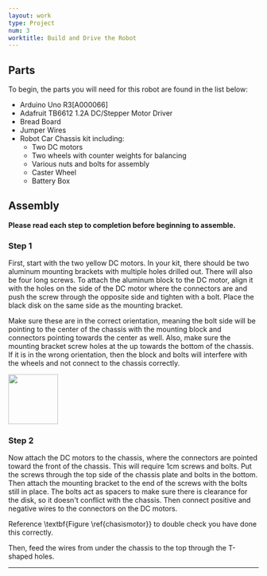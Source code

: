 ```yaml
---
layout: work
type: Project
num: 3
worktitle: Build and Drive the Robot
---
```


## Parts

To begin, the parts you will need for this robot are found in the list below:
* Arduino Uno R3[A000066]
* Adafruit TB6612 1.2A DC/Stepper Motor Driver
* Bread Board
* Jumper Wires
* Robot Car Chassis kit including:
  * Two DC motors 
  * Two wheels with counter weights for balancing
  * Various nuts and bolts for assembly
  * Caster Wheel
  * Battery Box

## Assembly

**Please read each step to completion before beginning to assemble.**

### Step 1

First, start with the two yellow DC motors. In your kit, there should be two aluminum mounting brackets with multiple holes drilled out. There will also be four long screws. To attach the aluminum block to the DC motor, align it with the holes on the side of the DC motor where the connectors are and push the screw through the opposite side and tighten with a bolt. Place the black disk on the same side as the mounting bracket.
 
Make sure these are in the correct orientation, meaning the bolt side will be pointing to the center of the chassis with the mounting block and connectors pointing towards the center as well. Also, make sure the mounting bracket screw holes at the up towards the bottom of the chassis. If it is in the wrong orientation, then the block and bolts will interfere with the wheels and not connect to the chassis correctly. 

<img src="https://hendrix-cs.github.io{{site.baseurl}}/assets/images/SoloMotor.jpg" width=100></img>

### Step 2

Now attach the DC motors to the chassis, where the connectors are pointed toward the front of the chassis. 
This will require 1cm screws and bolts. Put the screws through the top side of the chassis plate and bolts in the 
bottom. Then attach the mounting bracket to the end of the screws with the bolts still in place. The bolts act as 
spacers to make sure there is clearance for the disk, so it doesn't conflict with the chassis. Then connect positive 
and negative wires to the connectors on the DC motors. 



Reference \textbf{Figure \ref{chasismotor}} to double check you have done this correctly. 


Then, feed the wires from under the chassis to the top through the T-shaped holes. 



------------------------------------------------------------------------
